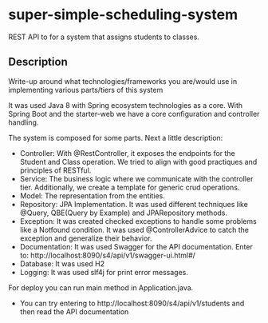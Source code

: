 # super-simple-scheduling-system
REST API to for a system that assigns students to classes.

## Description
Write-up around what technologies/frameworks you are/would use in implementing various parts/tiers of this system

It was used Java 8 with Spring ecosystem technologies as a core. 
With Spring Boot and the starter-web we have a core configuration and controller handling. 

The system is composed for some parts. Next a little description: 
- Controller: With @RestController, it exposes the endpoints for the Student and Class operation. We tried to align with good practiques and principles of RESTful. 
- Service: The business logic where we communicate with the controller tier. Additionally, we create a template for generic crud operations. 
- Model: The representation from the entities.
- Repository: JPA Implementation. It was used different techniques like @Query, QBE(Query by Example) and JPARepository methods. 
- Exception: It was created checked exceptions to handle some problems like a Notfound condition. It was used @ControllerAdvice to catch the exception and generalize their behavior.
- Documentation: It was used Swagger for the API documentation. Enter to: http://localhost:8090/s4/api/v1/swagger-ui.html#/
- Database: It was used H2
- Logging: It was used slf4j for print error messages. 

For deploy you can run main method in Application.java. 
- You can try entering to http://localhost:8090/s4/api/v1/students and then read the API documentation